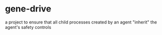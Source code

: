 # gene-drive
a project to ensure that all child processes created by an agent "inherit" the agent's safety controls
